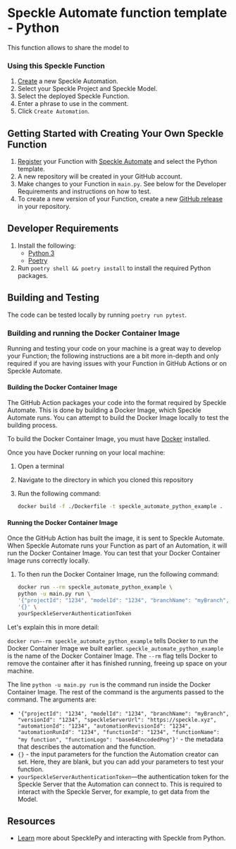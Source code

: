 # Speckle Automate function template - Python

This function allows to share the model to 

### Using this Speckle Function

1. [Create](https://automate.speckle.dev/) a new Speckle Automation.
1. Select your Speckle Project and Speckle Model.
1. Select the deployed Speckle Function.
1. Enter a phrase to use in the comment.
1. Click `Create Automation`.

## Getting Started with Creating Your Own Speckle Function

1. [Register](https://automate.speckle.dev/) your Function with [Speckle Automate](https://automate.speckle.dev/) and select the Python template.
1. A new repository will be created in your GitHub account.
1. Make changes to your Function in `main.py`. See below for the Developer Requirements and instructions on how to test.
1. To create a new version of your Function, create a new [GitHub release](https://docs.github.com/en/repositories/releasing-projects-on-github/managing-releases-in-a-repository) in your repository.

## Developer Requirements

1. Install the following:
    - [Python 3](https://www.python.org/downloads/)
    - [Poetry](https://python-poetry.org/docs/#installing-with-the-official-installer)
1. Run `poetry shell && poetry install` to install the required Python packages.

## Building and Testing

The code can be tested locally by running `poetry run pytest`.

### Building and running the Docker Container Image

Running and testing your code on your machine is a great way to develop your Function; the following instructions are a bit more in-depth and only required if you are having issues with your Function in GitHub Actions or on Speckle Automate.

#### Building the Docker Container Image

The GitHub Action packages your code into the format required by Speckle Automate. This is done by building a Docker Image, which Speckle Automate runs. You can attempt to build the Docker Image locally to test the building process.

To build the Docker Container Image, you must have [Docker](https://docs.docker.com/get-docker/) installed.

Once you have Docker running on your local machine:

1. Open a terminal
1. Navigate to the directory in which you cloned this repository
1. Run the following command:

    ```bash
    docker build -f ./Dockerfile -t speckle_automate_python_example .
    ```

#### Running the Docker Container Image

Once the GitHub Action has built the image, it is sent to Speckle Automate. When Speckle Automate runs your Function as part of an Automation, it will run the Docker Container Image. You can test that your Docker Container Image runs correctly locally.

1. To then run the Docker Container Image, run the following command:

    ```bash
    docker run --rm speckle_automate_python_example \
    python -u main.py run \
    '{"projectId": "1234", "modelId": "1234", "branchName": "myBranch", "versionId": "1234", "speckleServerUrl": "https://speckle.xyz", "automationId": "1234", "automationRevisionId": "1234", "automationRunId": "1234", "functionId": "1234", "functionName": "my function", "functionLogo": "base64EncodedPng"}' \
    '{}' \
    yourSpeckleServerAuthenticationToken
    ```

Let's explain this in more detail:

`docker run—-rm speckle_automate_python_example` tells Docker to run the Docker Container Image we built earlier. `speckle_automate_python_example` is the name of the Docker Container Image. The `--rm` flag tells Docker to remove the container after it has finished running, freeing up space on your machine.

The line `python -u main.py run` is the command run inside the Docker Container Image. The rest of the command is the arguments passed to the command. The arguments are:

- `'{"projectId": "1234", "modelId": "1234", "branchName": "myBranch", "versionId": "1234", "speckleServerUrl": "https://speckle.xyz", "automationId": "1234", "automationRevisionId": "1234", "automationRunId": "1234", "functionId": "1234", "functionName": "my function", "functionLogo": "base64EncodedPng"}'` - the metadata that describes the automation and the function.
- `{}` - the input parameters for the function the Automation creator can set. Here, they are blank, but you can add your parameters to test your function.
- `yourSpeckleServerAuthenticationToken`—the authentication token for the Speckle Server that the Automation can connect to. This is required to interact with the Speckle Server, for example, to get data from the Model.

## Resources

- [Learn](https://speckle.guide/dev/python.html) more about SpecklePy and interacting with Speckle from Python.
